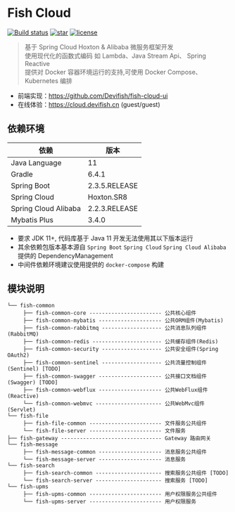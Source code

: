 # Fish Cloud

[![Build status](https://ci.appveyor.com/api/projects/status/apa6tcw8v7dxc1l2?svg=true)](https://ci.appveyor.com/project/Devifish/fish-cloud)
[![star](https://img.shields.io/github/stars/Devifish/fish-cloud.svg?logo=github)](https://github.com/Devifish/fish-cloud)
[![license](https://img.shields.io/github/license/Devifish/fish-cloud)](https://github.com/Devifish/fish-cloud)

> 基于 Spring Cloud Hoxton & Alibaba 微服务框架开发<br/>
> 使用现代化的函数式编码 如 Lambda、Java Stream Api、 Spring Reactive<br/>
> 提供对 Docker 容器环境运行的支持,可使用 Docker Compose、Kubernetes 编排

- 前端实现：https://github.com/Devifish/fish-cloud-ui
- 在线体验：https://cloud.devifish.cn (guest/guest)

## 依赖环境

| 依赖                 | 版本          |
| -------------------- | ------------- |
| Java Language        | 11            |
| Gradle               | 6.4.1         |
| Spring Boot          | 2.3.5.RELEASE |
| Spring Cloud         | Hoxton.SR8    |
| Spring Cloud Alibaba | 2.2.3.RELEASE |
| Mybatis Plus         | 3.4.0         |

- 要求 JDK 11+, 代码库基于 Java 11 开发无法使用其以下版本运行
- 其余依赖包版本基本源自 `Spring Boot` `Spring Cloud` `Spring Cloud Alibaba` 提供的 DependencyManagement
- 中间件依赖环境建议使用提供的 `docker-compose` 构建

## 模块说明

```
└── fish-common
     ├── fish-common-core ----------------------- 公共核心组件
     ├── fish-common-mybatis -------------------- 公共ORM组件(Mybatis)
     ├── fish-common-rabbitmq ------------------- 公共消息队列组件(RabbitMQ)
     ├── fish-common-redis ---------------------- 公共缓存组件(Redis)
     ├── fish-common-security ------------------- 公共安全组件(Spring OAuth2)
     ├── fish-common-sentinel ------------------- 公共流量控制组件(Sentinel) [TODO]
     ├── fish-common-swagger -------------------- 公共接口文档组件(Swagger) [TODO]
     ├── fish-common-webflux -------------------- 公共WebFlux组件(Reactive)
     └── fish-common-webmvc --------------------- 公共WebMvc组件(Servlet)
└── fish-file
     ├── fish-file-common ----------------------- 文件服务公共组件
     └── fish-file-server ----------------------- 文件服务
├── fish-gateway -------------------------------- Gateway 路由网关
└── fish-message
     ├── fish-message-common -------------------- 消息服务公共组件
     └── fish-message-server -------------------- 消息服务
└── fish-search
     ├── fish-search-common --------------------- 搜索服务公共组件 [TODO]
     └── fish-search-server --------------------- 搜索服务 [TODO]
└── fish-upms
     ├── fish-upms-common ----------------------- 用户权限服务公共组件
     └── fish-upms-server ----------------------- 用户权限服务
```